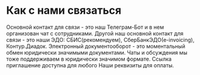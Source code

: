 # Как с нами связаться
Основной контакт для связи - это наш Телеграм-Бот и в нем организован чат с сотрудниками.
Другой наш основной контакт для связи - это наши ЭДО: СБИС(рекомендуем), СберБанкЭДО(e-invoicing), Контур.Диадок. Электронный документооборот - это моментальный обмен юридически значимыми документами.
Чаты и обсуждения мы тоже поддерживаем в юридически значимом формате. Ссылка приглашение доступна для любого
Наши реквизиты для оплаты.
